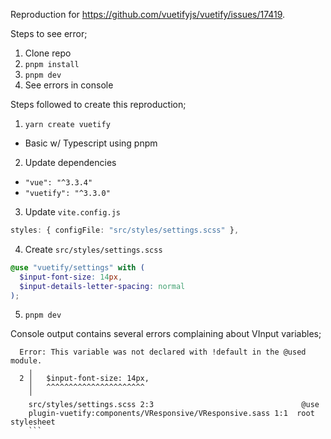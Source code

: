 Reproduction for https://github.com/vuetifyjs/vuetify/issues/17419.

Steps to see error;

1. Clone repo
2. `pnpm install`
3. `pnpm dev`
4. See errors in console

Steps followed to create this reproduction;

1. `yarn create vuetify`

- Basic w/ Typescript using pnpm

2. Update dependencies

- `"vue": "^3.3.4"`
- `"vuetify": "^3.3.0"`

3. Update `vite.config.js`

```ts
styles: { configFile: "src/styles/settings.scss" },
```

4. Create `src/styles/settings.scss`

```scss
@use "vuetify/settings" with (
  $input-font-size: 14px,
  $input-details-letter-spacing: normal
);
```

5. `pnpm dev`

Console output contains several errors complaining about VInput variables;

````
  Error: This variable was not declared with !default in the @used module.
    ╷
  2 │   $input-font-size: 14px,
    │   ^^^^^^^^^^^^^^^^^^^^^^
    ╵
    src/styles/settings.scss 2:3                                 @use
    plugin-vuetify:components/VResponsive/VResponsive.sass 1:1  root stylesheet
    ```
````
